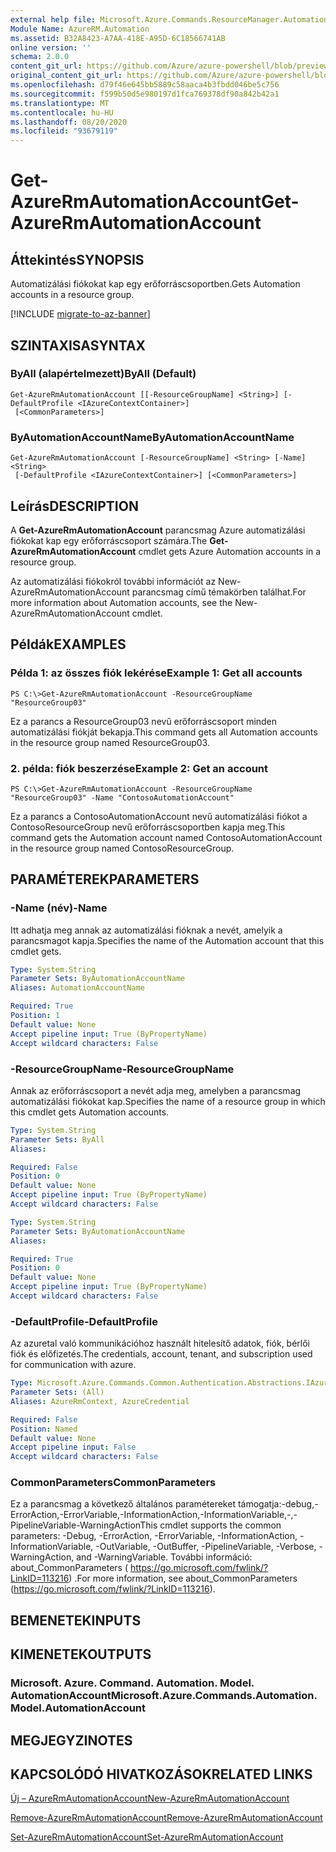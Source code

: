 ```yaml
---
external help file: Microsoft.Azure.Commands.ResourceManager.Automation.dll-Help.xml
Module Name: AzureRM.Automation
ms.assetid: B32A8423-A7AA-418E-A95D-6C18566741AB
online version: ''
schema: 2.0.0
content_git_url: https://github.com/Azure/azure-powershell/blob/preview/src/ResourceManager/Automation/Commands.Automation/help/Get-AzureRmAutomationAccount.md
original_content_git_url: https://github.com/Azure/azure-powershell/blob/preview/src/ResourceManager/Automation/Commands.Automation/help/Get-AzureRmAutomationAccount.md
ms.openlocfilehash: d79f46e645bb5889c58aaca4b3fbdd046be5c756
ms.sourcegitcommit: f599b50d5e980197d1fca769378df90a842b42a1
ms.translationtype: MT
ms.contentlocale: hu-HU
ms.lasthandoff: 08/20/2020
ms.locfileid: "93679119"
---
```

# <span data-ttu-id="add68-101">Get-AzureRmAutomationAccount</span><span class="sxs-lookup"><span data-stu-id="add68-101">Get-AzureRmAutomationAccount</span></span>

## <span data-ttu-id="add68-102">Áttekintés</span><span class="sxs-lookup"><span data-stu-id="add68-102">SYNOPSIS</span></span>
<span data-ttu-id="add68-103">Automatizálási fiókokat kap egy erőforráscsoportben.</span><span class="sxs-lookup"><span data-stu-id="add68-103">Gets Automation accounts in a resource group.</span></span>

[!INCLUDE [migrate-to-az-banner](../../includes/migrate-to-az-banner.md)]

## <span data-ttu-id="add68-104">SZINTAXISA</span><span class="sxs-lookup"><span data-stu-id="add68-104">SYNTAX</span></span>

### <span data-ttu-id="add68-105">ByAll (alapértelmezett)</span><span class="sxs-lookup"><span data-stu-id="add68-105">ByAll (Default)</span></span>
```
Get-AzureRmAutomationAccount [[-ResourceGroupName] <String>] [-DefaultProfile <IAzureContextContainer>]
 [<CommonParameters>]
```

### <span data-ttu-id="add68-106">ByAutomationAccountName</span><span class="sxs-lookup"><span data-stu-id="add68-106">ByAutomationAccountName</span></span>
```
Get-AzureRmAutomationAccount [-ResourceGroupName] <String> [-Name] <String>
 [-DefaultProfile <IAzureContextContainer>] [<CommonParameters>]
```

## <span data-ttu-id="add68-107">Leírás</span><span class="sxs-lookup"><span data-stu-id="add68-107">DESCRIPTION</span></span>
<span data-ttu-id="add68-108">A **Get-AzureRmAutomationAccount** parancsmag Azure automatizálási fiókokat kap egy erőforráscsoport számára.</span><span class="sxs-lookup"><span data-stu-id="add68-108">The **Get-AzureRmAutomationAccount** cmdlet gets Azure Automation accounts in a resource group.</span></span>

<span data-ttu-id="add68-109">Az automatizálási fiókokról további információt az New-AzureRmAutomationAccount parancsmag című témakörben találhat.</span><span class="sxs-lookup"><span data-stu-id="add68-109">For more information about Automation accounts, see the New-AzureRmAutomationAccount cmdlet.</span></span>

## <span data-ttu-id="add68-110">Példák</span><span class="sxs-lookup"><span data-stu-id="add68-110">EXAMPLES</span></span>

### <span data-ttu-id="add68-111">Példa 1: az összes fiók lekérése</span><span class="sxs-lookup"><span data-stu-id="add68-111">Example 1: Get all accounts</span></span>
```
PS C:\>Get-AzureRmAutomationAccount -ResourceGroupName "ResourceGroup03"
```

<span data-ttu-id="add68-112">Ez a parancs a ResourceGroup03 nevű erőforráscsoport minden automatizálási fiókját bekapja.</span><span class="sxs-lookup"><span data-stu-id="add68-112">This command gets all Automation accounts in the resource group named ResourceGroup03.</span></span>

### <span data-ttu-id="add68-113">2. példa: fiók beszerzése</span><span class="sxs-lookup"><span data-stu-id="add68-113">Example 2: Get an account</span></span>
```
PS C:\>Get-AzureRmAutomationAccount -ResourceGroupName "ResourceGroup03" -Name "ContosoAutomationAccount"
```

<span data-ttu-id="add68-114">Ez a parancs a ContosoAutomationAccount nevű automatizálási fiókot a ContosoResourceGroup nevű erőforráscsoportben kapja meg.</span><span class="sxs-lookup"><span data-stu-id="add68-114">This command gets the Automation account named ContosoAutomationAccount in the resource group named ContosoResourceGroup.</span></span>

## <span data-ttu-id="add68-115">PARAMÉTEREK</span><span class="sxs-lookup"><span data-stu-id="add68-115">PARAMETERS</span></span>

### <span data-ttu-id="add68-116">-Name (név)</span><span class="sxs-lookup"><span data-stu-id="add68-116">-Name</span></span>
<span data-ttu-id="add68-117">Itt adhatja meg annak az automatizálási fióknak a nevét, amelyik a parancsmagot kapja.</span><span class="sxs-lookup"><span data-stu-id="add68-117">Specifies the name of the Automation account that this cmdlet gets.</span></span>

```yaml
Type: System.String
Parameter Sets: ByAutomationAccountName
Aliases: AutomationAccountName

Required: True
Position: 1
Default value: None
Accept pipeline input: True (ByPropertyName)
Accept wildcard characters: False
```

### <span data-ttu-id="add68-118">-ResourceGroupName</span><span class="sxs-lookup"><span data-stu-id="add68-118">-ResourceGroupName</span></span>
<span data-ttu-id="add68-119">Annak az erőforráscsoport a nevét adja meg, amelyben a parancsmag automatizálási fiókokat kap.</span><span class="sxs-lookup"><span data-stu-id="add68-119">Specifies the name of a resource group in which this cmdlet gets Automation accounts.</span></span>

```yaml
Type: System.String
Parameter Sets: ByAll
Aliases: 

Required: False
Position: 0
Default value: None
Accept pipeline input: True (ByPropertyName)
Accept wildcard characters: False
```

```yaml
Type: System.String
Parameter Sets: ByAutomationAccountName
Aliases: 

Required: True
Position: 0
Default value: None
Accept pipeline input: True (ByPropertyName)
Accept wildcard characters: False
```

### <span data-ttu-id="add68-120">-DefaultProfile</span><span class="sxs-lookup"><span data-stu-id="add68-120">-DefaultProfile</span></span>
<span data-ttu-id="add68-121">Az azuretal való kommunikációhoz használt hitelesítő adatok, fiók, bérlői fiók és előfizetés.</span><span class="sxs-lookup"><span data-stu-id="add68-121">The credentials, account, tenant, and subscription used for communication with azure.</span></span>

```yaml
Type: Microsoft.Azure.Commands.Common.Authentication.Abstractions.IAzureContextContainer
Parameter Sets: (All)
Aliases: AzureRmContext, AzureCredential

Required: False
Position: Named
Default value: None
Accept pipeline input: False
Accept wildcard characters: False
```

### <span data-ttu-id="add68-122">CommonParameters</span><span class="sxs-lookup"><span data-stu-id="add68-122">CommonParameters</span></span>
<span data-ttu-id="add68-123">Ez a parancsmag a következő általános paramétereket támogatja:-debug,-ErrorAction,-ErrorVariable,-InformationAction,-InformationVariable,-,-PipelineVariable-WarningAction</span><span class="sxs-lookup"><span data-stu-id="add68-123">This cmdlet supports the common parameters: -Debug, -ErrorAction, -ErrorVariable, -InformationAction, -InformationVariable, -OutVariable, -OutBuffer, -PipelineVariable, -Verbose, -WarningAction, and -WarningVariable.</span></span> <span data-ttu-id="add68-124">További információ: about_CommonParameters ( https://go.microsoft.com/fwlink/?LinkID=113216) .</span><span class="sxs-lookup"><span data-stu-id="add68-124">For more information, see about_CommonParameters (https://go.microsoft.com/fwlink/?LinkID=113216).</span></span>

## <span data-ttu-id="add68-125">BEMENETEK</span><span class="sxs-lookup"><span data-stu-id="add68-125">INPUTS</span></span>

## <span data-ttu-id="add68-126">KIMENETEK</span><span class="sxs-lookup"><span data-stu-id="add68-126">OUTPUTS</span></span>

### <span data-ttu-id="add68-127">Microsoft. Azure. Command. Automation. Model. AutomationAccount</span><span class="sxs-lookup"><span data-stu-id="add68-127">Microsoft.Azure.Commands.Automation.Model.AutomationAccount</span></span>

## <span data-ttu-id="add68-128">MEGJEGYZI</span><span class="sxs-lookup"><span data-stu-id="add68-128">NOTES</span></span>

## <span data-ttu-id="add68-129">KAPCSOLÓDÓ HIVATKOZÁSOK</span><span class="sxs-lookup"><span data-stu-id="add68-129">RELATED LINKS</span></span>

[<span data-ttu-id="add68-130">Új – AzureRmAutomationAccount</span><span class="sxs-lookup"><span data-stu-id="add68-130">New-AzureRmAutomationAccount</span></span>](./New-AzureRmAutomationAccount.md)

[<span data-ttu-id="add68-131">Remove-AzureRmAutomationAccount</span><span class="sxs-lookup"><span data-stu-id="add68-131">Remove-AzureRmAutomationAccount</span></span>](./Remove-AzureRmAutomationAccount.md)

[<span data-ttu-id="add68-132">Set-AzureRmAutomationAccount</span><span class="sxs-lookup"><span data-stu-id="add68-132">Set-AzureRmAutomationAccount</span></span>](./Set-AzureRmAutomationAccount.md)


